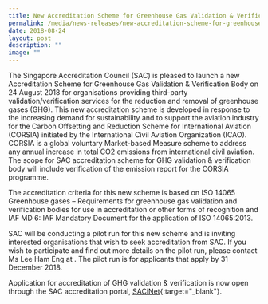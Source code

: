 ```yaml
---
title: New Accreditation Scheme for Greenhouse Gas Validation & Verification Body
permalink: /media/news-releases/new-accreditation-scheme-for-greenhouse-gas-validation-verification-body/
date: 2018-08-24
layout: post
description: ""
image: ""
---
```

The Singapore Accreditation Council (SAC) is pleased to launch a new Accreditation Scheme for Greenhouse Gas Validation &amp; Verification Body on 24 August 2018 for organisations providing third-party validation/verification services for the reduction and removal of greenhouse gases (GHG). This new accreditation scheme is developed in response to the increasing demand for sustainability and to support the aviation industry for the Carbon Offsetting and Reduction Scheme for International Aviation (CORSIA) initiated by the International Civil Aviation Organization (ICAO). CORSIA is a global voluntary Market-based Measure scheme to address any annual increase in total CO2 emissions from international civil aviation. The scope for SAC accreditation scheme for GHG validation &amp; verification body will include verification of the emission report for the CORSIA programme. 

The accreditation criteria for this new scheme is based on ISO 14065 Greenhouse gases – Requirements for greenhouse gas validation and verification bodies for use in accreditation or other forms of recognition and IAF MD 6: IAF Mandatory Document for the application of ISO 14065:2013.

SAC will be conducting a pilot run for this new scheme and is inviting interested organisations that wish to seek accreditation from SAC. If you wish to participate and find out more details on the pilot run, please contact Ms Lee Ham Eng at . The pilot run is for applicants that apply by 31 December 2018. 
 
Application for accreditation of GHG validation &amp; verification is now open through the SAC accreditation portal, [SACiNet](https://sacinet.enterprisesg.gov.sg/sac/forms/sacinet/sacinet-logon-external.form){:target="\_blank"}.